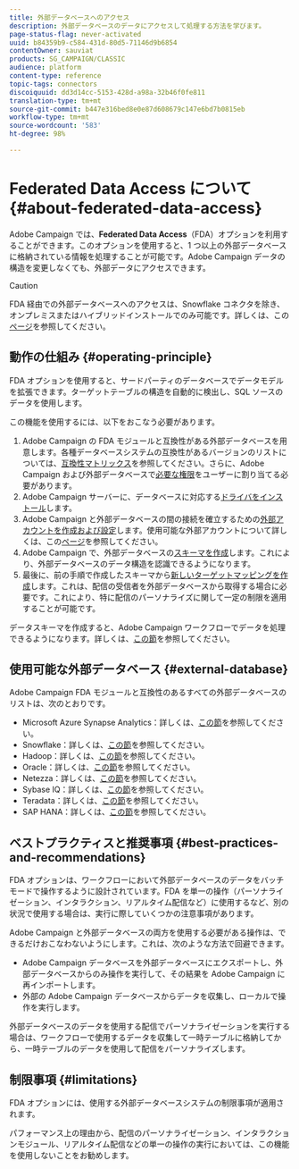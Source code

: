 ```yaml
---
title: 外部データベースへのアクセス
description: 外部データベースのデータにアクセスして処理する方法を学びます。
page-status-flag: never-activated
uuid: b84359b9-c584-431d-80d5-71146d9b6854
contentOwner: sauviat
products: SG_CAMPAIGN/CLASSIC
audience: platform
content-type: reference
topic-tags: connectors
discoiquuid: dd3d14cc-5153-428d-a98a-32b46f0fe811
translation-type: tm+mt
source-git-commit: b447e316bed8e0e87d608679c147e6bd7b0815eb
workflow-type: tm+mt
source-wordcount: '583'
ht-degree: 98%

---
```



# Federated Data Access について {#about-federated-data-access}

Adobe Campaign では、**Federated Data Access**（FDA）オプションを利用することができます。このオプションを使用すると、1 つ以上の外部データベースに格納されている情報を処理することが可能です。Adobe Campaign データの構造を変更しなくても、外部データにアクセスできます。

>[!CAUTION]
>
>FDA 経由での外部データベースへのアクセスは、Snowflake コネクタを除き、オンプレミスまたはハイブリッドインストールでのみ可能です。詳しくは、この[ページ](https://helpx.adobe.com/jp/campaign/kb/acc-on-prem-vs-hosted.html)を参照してください。

## 動作の仕組み {#operating-principle}

FDA オプションを使用すると、サードパーティのデータベースでデータモデルを拡張できます。ターゲットテーブルの構造を自動的に検出し、SQL ソースのデータを使用します。

この機能を使用するには、以下をおこなう必要があります。

1. Adobe Campaign の FDA モジュールと互換性がある外部データベースを用意します。各種データベースシステムの互換性があるバージョンのリストについては、[互換性マトリックス](https://helpx.adobe.com/jp/campaign/kb/compatibility-matrix.html)を参照してください。さらに、Adobe Campaign および外部データベースで[必要な権限](../../platform/using/remote-database-access-rights.md)をユーザーに割り当てる必要があります。
1. Adobe Campaign サーバーに、データベースに対応する[ドライバをインストール](../../platform/using/specific-configuration-database.md)します。
1. Adobe Campaign と外部データベースの間の接続を確立するための[外部アカウントを作成および設定](../../platform/using/connecting-to-database.md)します。使用可能な外部アカウントについて詳しくは、この[ページ](../../platform/using/external-accounts.md)を参照してください。
1. Adobe Campaign で、外部データベースの[スキーマを作成](../../platform/using/creating-data-schema.md)します。これにより、外部データベースのデータ構造を認識できるようになります。
1. 最後に、前の手順で作成したスキーマから[新しいターゲットマッピングを作成](../../platform/using/defining-data-mapping.md)します。これは、配信の受信者を外部データベースから取得する場合に必要です。これにより、特に配信のパーソナライズに関して一定の制限を適用することが可能です。

データスキーマを作成すると、Adobe Campaign ワークフローでデータを処理できるようになります。詳しくは、[この節](../../workflow/using/accessing-an-external-database--fda-.md)を参照してください。

## 使用可能な外部データベース {#external-database}

Adobe Campaign FDA モジュールと互換性のあるすべての外部データベースのリストは、次のとおりです。

* Microsoft Azure Synapse Analytics：詳しくは、[この節](../../platform/using/specific-configuration-database.md#azure-external)を参照してください。
* Snowflake：詳しくは、[この節](../../platform/using/specific-configuration-database.md#configure-access-to-snowflake)を参照してください。
* Hadoop：詳しくは、[この節](../../platform/using/specific-configuration-database.md#configure-access-to-hadoop-3)を参照してください。
* Oracle：詳しくは、[この節](../../platform/using/specific-configuration-database.md#configure-access-to-oracle)を参照してください。
* Netezza：詳しくは、[この節](../../platform/using/specific-configuration-database.md#configure-access-to-netezza)を参照してください。
* Sybase IQ：詳しくは、[この節](../../platform/using/specific-configuration-database.md#configure-access-to-sybase-iq)を参照してください。
* Teradata：詳しくは、[この節](../../platform/using/specific-configuration-database.md#configure-access-to-teradata)を参照してください。
* SAP HANA：詳しくは、[この節](../../platform/using/specific-configuration-database.md)を参照してください。

## ベストプラクティスと推奨事項 {#best-practices-and-recommendations}

FDA オプションは、ワークフローにおいて外部データベースのデータをバッチモードで操作するように設計されています。FDA を単一の操作（パーソナライゼーション、インタラクション、リアルタイム配信など）に使用するなど、別の状況で使用する場合は、実行に際していくつかの注意事項があります。

Adobe Campaign と外部データベースの両方を使用する必要がある操作は、できるだけおこなわないようにします。これは、次のような方法で回避できます。

* Adobe Campaign データベースを外部データベースにエクスポートし、外部データベースからのみ操作を実行して、その結果を Adobe Campaign に再インポートします。
* 外部の Adobe Campaign データベースからデータを収集し、ローカルで操作を実行します。

外部データベースのデータを使用する配信でパーソナライゼーションを実行する場合は、ワークフローで使用するデータを収集して一時テーブルに格納してから、一時テーブルのデータを使用して配信をパーソナライズします。

## 制限事項 {#limitations}

FDA オプションには、使用する外部データベースシステムの制限事項が適用されます。

パフォーマンス上の理由から、配信のパーソナライゼーション、インタラクションモジュール、リアルタイム配信などの単一の操作の実行においては、この機能を使用しないことをお勧めします。
